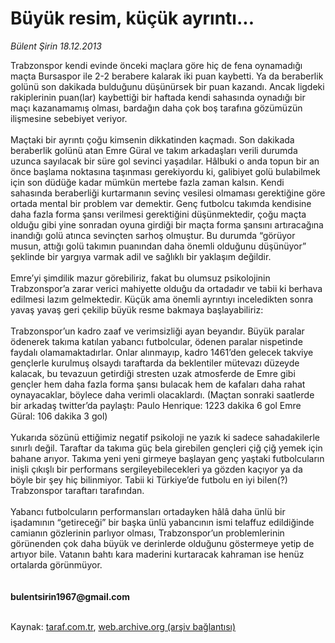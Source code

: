 # Büyük resim, küçük ayrıntı...

*Bülent Şirin 18.12.2013*

<div class="yazi">Trabzonspor kendi evinde önceki maçlara göre hiç de fena oynamadığı maçta Bursaspor ile 2-2 berabere kalarak iki puan kaybetti. Ya da beraberlik golünü son dakikada bulduğunu düşünürsek bir puan kazandı. Ancak ligdeki rakiplerinin puan(lar) kaybettiği bir haftada kendi sahasında oynadığı bir maçı kazanamamış olması, bardağın daha çok boş tarafına gözümüzün ilişmesine sebebiyet veriyor.<br/><br/>Maçtaki bir ayrıntı çoğu kimsenin dikkatinden kaçmadı. Son dakikada beraberlik golünü atan Emre Güral ve takım arkadaşları verili durumda uzunca sayılacak bir süre gol sevinci yaşadılar. Hâlbuki o anda topun bir an önce başlama noktasına taşınması gerekiyordu ki, galibiyet golü bulabilmek için son düdüğe kadar mümkün mertebe fazla zaman kalsın. Kendi sahasında beraberliği kurtarmanın sevinç vesilesi olmaması gerektiğine göre ortada mental bir problem var demektir. Genç futbolcu takımda kendisine daha fazla forma şansı verilmesi gerektiğini düşünmektedir, çoğu maçta olduğu gibi yine sonradan oyuna girdiği bir maçta forma şansını artıracağına inandığı golü atınca sevinçten sarhoş olmuştur. Bu durumda “görüyor musun, attığı golü takımın puanından daha önemli olduğunu düşünüyor” şeklinde bir yargıya varmak adil ve sağlıklı bir yaklaşım değildir.<br/><br/>Emre’yi şimdilik mazur görebiliriz, fakat bu olumsuz psikolojinin Trabzonspor’a zarar verici mahiyette olduğu da ortadadır ve tabii ki berhava edilmesi lazım gelmektedir. Küçük ama önemli ayrıntıyı inceledikten sonra yavaş yavaş geri çekilip büyük resme bakmaya başlayabiliriz:<br/><br/>Trabzonspor’un kadro zaaf ve verimsizliği ayan beyandır. Büyük paralar ödenerek takıma katılan yabancı futbolcular, ödenen paralar nispetinde faydalı olamamaktadırlar. Onlar alınmayıp, kadro 1461’den gelecek takviye gençlerle kurulmuş olsaydı taraftarda da beklentiler mütevazı düzeyde kalacak, bu tevazuun getirdiği stresten uzak atmosferde de Emre gibi gençler hem daha fazla forma şansı bulacak hem de kafaları daha rahat oynayacaklar, böylece daha verimli olacaklardı. (Maçtan sonraki saatlerde bir arkadaş twitter’da paylaştı: Paulo Henrique: 1223 dakika 6 gol Emre Güral: 106 dakika 3 gol)<br/><br/>Yukarıda sözünü ettiğimiz negatif psikoloji ne yazık ki sadece sahadakilerle sınırlı değil. Taraftar da takıma güç bela girebilen gençleri çiğ çiğ yemek için bahane arıyor. Takıma yeni yeni girmeye başlayan genç yaştaki futbolcuların inişli çıkışlı bir performans sergileyebilecekleri ya gözden kaçıyor ya da böyle bir şey hiç bilinmiyor. Tabii ki Türkiye’de futbolu en iyi bilen(?) Trabzonspor taraftarı tarafından.<br/><br/>Yabancı futbolcuların performansları ortadayken hâlâ daha ünlü bir işadamının “getireceği” bir başka ünlü yabancının ismi telaffuz edildiğinde camianın gözlerinin parlıyor olması, Trabzonspor’un problemlerinin görünenden çok daha büyük ve derinlerde olduğunu göstermeye yetip de artıyor bile. Vatanın bahtı kara maderini kurtaracak kahraman ise henüz ortalarda görünmüyor.<br/><br/><br/><b>bulentsirin1967@gmail.com</b><br/><br/>
</div>

Kaynak: [taraf.com.tr](http://www.taraf.com.tr:80/bulent-sirin/makale-buyuk-resim-kucuk-ayrinti.htm), [web.archive.org (arşiv bağlantısı)](http://web.archive.org/web/20131220012426/http://www.taraf.com.tr:80/bulent-sirin/makale-buyuk-resim-kucuk-ayrinti.htm)
